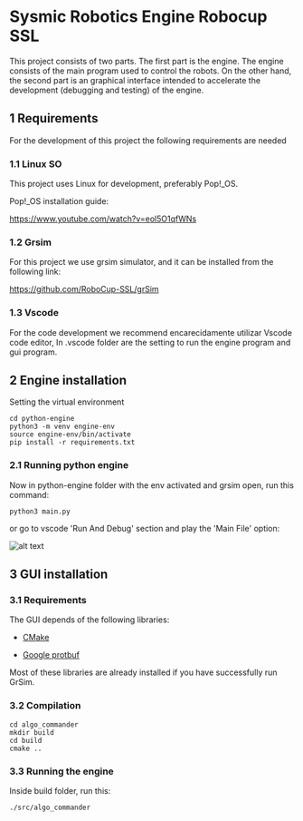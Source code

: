 # Sysmic Robotics Engine Robocup SSL

This project consists of two parts. The first part is the engine. The engine consists of the main program used to control the robots. On the other hand, the second part is an graphical interface intended to accelerate the development (debugging and testing) of the engine.

## 1 Requirements

For the development of this project the following requirements are needed 

### 1.1 Linux SO

This project uses Linux for development, preferably Pop!_OS.

Pop!_OS installation guide:

https://www.youtube.com/watch?v=eol5O1qfWNs

### 1.2 Grsim

For this project we use grsim simulator, and it can be installed from the following link:

https://github.com/RoboCup-SSL/grSim

### 1.3 Vscode

For the code development we recommend encarecidamente utilizar Vscode code editor, In .vscode folder are the setting to run the engine program and gui program.

## 2 Engine installation

Setting the virtual environment
```
cd python-engine
python3 -m venv engine-env
source engine-env/bin/activate
pip install -r requirements.txt
```

### 2.1 Running python engine

Now in python-engine folder with the env activated and grsim open, run this command:

```python3 main.py```

or go to vscode 'Run And Debug' section and play the 'Main File' option:

![alt text](docs/imgs/runanddebug.png "Title")


## 3 GUI installation

### 3.1 Requirements

The GUI depends of the following libraries:

- [CMake](https://cmake.org/)

- [Google protbuf](https://github.com/protocolbuffers/protobuf)

Most of these libraries are already installed if you have successfully run GrSim. 

### 3.2 Compilation

```
cd algo_commander
mkdir build
cd build
cmake ..
```

### 3.3 Running the engine

Inside build folder, run this:

```
./src/algo_commander
```








